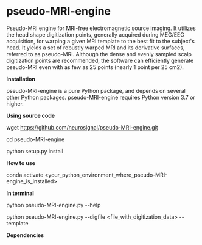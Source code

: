 # pseudo-MRI-engine
Pseudo-MRI engine for MRI-free electromagnetic source imaging.
It utilizes the head shape digitization points, generally acquired during MEG/EEG acquisition, for warping a given MRI template to the best fit to the subject's head. It yields a set of robustly warped MRI and its derivative surfaces, referred to as pseudo-MRI. Although the dense and evenly sampled scalp digitization points are recommended, the software can efficiently generate pseudo-MRI even with as few as 25 points (nearly 1 point per 25 cm2).

**Installation**

pseudo-MRI-engine is a pure Python package, and depends on several other Python packages. pseudo-MRI-engine requires Python version 3.7 or higher.

**Using source code**

wget https://github.com/neurosignal/pseudo-MRI-engine.git

cd pseudo-MRI-engine

python setup.py install

**How to use**

conda activate <your_python_environment_where_pseudo-MRI-engine_is_installed>

**In terminal**

python pseudo-MRI-engine.py --help

python pseudo-MRI-engine.py --digfile <file_with_digitization_data> --template 


**Dependencies**





